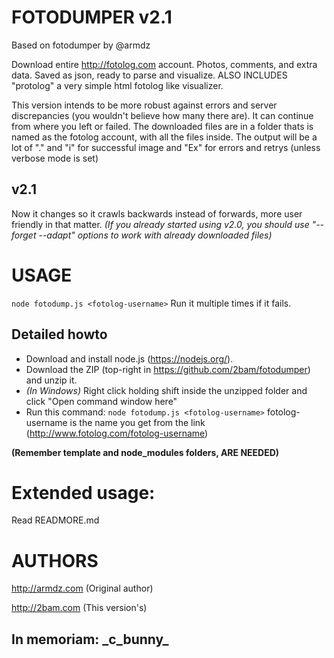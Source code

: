 
# FOTODUMPER v2.1

Based on fotodumper by @armdz

Download entire http://fotolog.com account. Photos, comments, and extra data. Saved as json, ready to parse and visualize.
ALSO INCLUDES "protolog" a very simple html fotolog like visualizer.

This version intends to be more robust against errors and server discrepancies (you wouldn't believe how many there are).
It can continue from where you left or failed. The downloaded files are in a folder thats is named as the fotolog account, with all the files inside.
The output will be a lot of "." and "i" for successful image and "Ex" for errors and retrys (unless verbose mode is set)


## v2.1
Now it changes so it crawls backwards instead of forwards, more user friendly in that matter.
_(If you already started using v2.0, you should use "--forget --adapt" options to work with already downloaded files)_

# USAGE
`node fotodump.js <fotolog-username>`
Run it multiple times if it fails.

## Detailed howto

* Download and install node.js (https://nodejs.org/).
* Download the ZIP (top-right in https://github.com/2bam/fotodumper) and unzip it.
* _(In Windows)_ Right click holding shift inside the unzipped folder and click "Open command window here"
* Run this command: `node fotodump.js <fotolog-username>`
fotolog-username is the name you get from the link (http://www.fotolog.com/fotolog-username)

**(Remember template and node_modules folders, ARE NEEDED)**

# Extended usage:
Read READMORE.md

# AUTHORS

http://armdz.com (Original author)

http://2bam.com (This version's)

## In memoriam: \_c\_bunny\_

